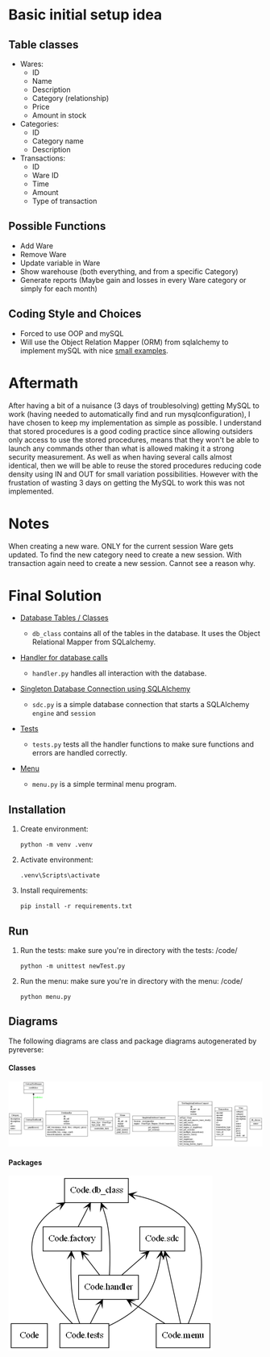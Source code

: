 # Basic initial setup idea
## Table classes
* Wares:
  * ID
  * Name
  * Description
  * Category (relationship)
  * Price
  * Amount in stock
* Categories:
  * ID
  * Category name
  * Description
* Transactions:
  * ID
  * Ware ID
  * Time
  * Amount
  * Type of transaction
## Possible Functions
* Add Ware
* Remove Ware
* Update variable in Ware
* Show warehouse (both everything, and from a specific Category)
* Generate reports (Maybe gain and losses in every Ware category or simply for each month)
## Coding Style and Choices
* Forced to use OOP and mySQL
* Will use the Object Relation Mapper (ORM) from sqlalchemy to implement mySQL with nice [small examples](https://github.com/crazyguitar/pysheeet/blob/master/docs/notes/python-sqlalchemy.rst).

# Aftermath
After having a bit of a nuisance (3 days of troublesolving) getting MySQL to work (having needed to automatically find and run mysqlconfiguration), I have chosen to keep my implementation as simple as possible.
I understand that stored procedures is a good coding practice since allowing outsiders only access to use the stored procedures, means that they won't be able to launch any commands other than what is allowed making it a strong security measurement. As well as when having several calls almost identical, then we will be able to reuse the stored procedures reducing code density using IN and OUT for small variation possibilities. However with the frustation of wasting 3 days on getting the MySQL to work this was not implemented.

# Notes
When creating a new ware. ONLY for the current session Ware gets updated. To find the new category need to create a new session. With transaction again need to create a new session. Cannot see a reason why.

# Final Solution

* [Database Tables / Classes](Code/db_class.py)
   * `db_class` contains all of the tables in the database. It uses the Object Relational Mapper from SQLalchemy.

* [Handler for database calls](Code/handler.py)
    * `handler.py` handles all interaction with the database.

* [Singleton Database Connection using SQLAlchemy](Code/sdc.py)
    * `sdc.py` is a simple database connection that starts a SQLAlchemy `engine` and `session`

* [Tests](Code/tests.py)
    * `tests.py` tests all the handler functions to make sure functions and errors are handled correctly.

* [Menu](Code/menu.py)
    * `menu.py` is a simple terminal menu program.


## Installation

1. Create environment:
    ```
    python -m venv .venv
    ```

2. Activate environment:
    ```
    .venv\Scripts\activate
    ```

3. Install requirements:
    ```
    pip install -r requirements.txt
    ```

## Run

1. Run the tests:
make sure you're in directory with the tests: /code/
    ```
    python -m unittest newTest.py
    ```
    
2. Run the menu:
make sure you're in directory with the menu: /code/
    ```
    python menu.py
    ```
## Diagrams
The following diagrams are class and package diagrams autogenerated by pyreverse:
#### Classes
![Classes](Diagrams/classes.png)
#### Packages
![draft of project](Diagrams/packages.png)

